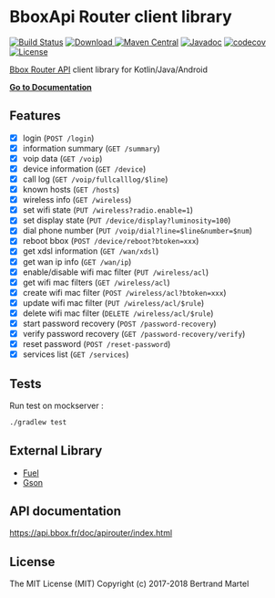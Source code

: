 # BboxApi Router client library #

[![Build Status](https://travis-ci.org/bertrandmartel/bboxapi-router.svg)](https://travis-ci.org/bertrandmartel/bboxapi-router)
[![Download](https://api.bintray.com/packages/bertrandmartel/maven/bboxapi-router/images/download.svg) ](https://bintray.com/bertrandmartel/maven/bboxapi-router/_latestVersion)
[![Maven Central](https://maven-badges.herokuapp.com/maven-central/fr.bmartel/bboxapi-router/badge.svg)](https://maven-badges.herokuapp.com/maven-central/fr.bmartel/bboxapi-router)
[![Javadoc](http://javadoc-badge.appspot.com/fr.bmartel/bboxapi-router.svg?label=javadoc)](http://javadoc-badge.appspot.com/fr.bmartel/bboxapi-router)
[![codecov](https://codecov.io/gh/bertrandmartel/bboxapi-router/branch/master/graph/badge.svg)](https://codecov.io/gh/bertrandmartel/bboxapi-router)
[![License](http://img.shields.io/:license-mit-blue.svg)](LICENSE.md)

[Bbox Router API](https://api.bbox.fr/doc/apirouter/index.html) client library for Kotlin/Java/Android

[**Go to Documentation**](http://bertrandmartel.github.io/bboxapi-router)

## Features

- [x] login (`POST /login`)
- [x] information summary (`GET /summary`)
- [x] voip data (`GET /voip`)
- [x] device information (`GET /device`)
- [x] call log (`GET /voip/fullcalllog/$line`)
- [x] known hosts (`GET /hosts`)
- [x] wireless info (`GET /wireless`)
- [x] set wifi state (`PUT /wireless?radio.enable=1`)
- [x] set display state (`PUT /device/display?luminosity=100`)
- [x] dial phone number (`PUT /voip/dial?line=$line&number=$num`)
- [x] reboot bbox (`POST /device/reboot?btoken=xxx`)
- [x] get xdsl information (`GET /wan/xdsl`)
- [x] get wan ip info (`GET /wan/ip`)
- [x] enable/disable wifi mac filter (`PUT /wireless/acl`)
- [x] get wifi mac filters (`GET /wireless/acl`)
- [x] create wifi mac filter (`POST /wireless/acl?btoken=xxx`)
- [x] update wifi mac filter (`PUT /wireless/acl/$rule`)
- [x] delete wifi mac filter (`DELETE /wireless/acl/$rule`)
- [x] start password recovery (`POST /password-recovery`)
- [x] verify password recovery (`GET /password-recovery/verify`)
- [x] reset password (`POST /reset-password`)
- [x] services list (`GET /services`)

## Tests

Run test on mockserver :
```bash
./gradlew test
```

## External Library

* [Fuel](https://github.com/kittinunf/Fuel)
* [Gson](https://github.com/google/gson)

## API documentation

https://api.bbox.fr/doc/apirouter/index.html

## License

The MIT License (MIT) Copyright (c) 2017-2018 Bertrand Martel
